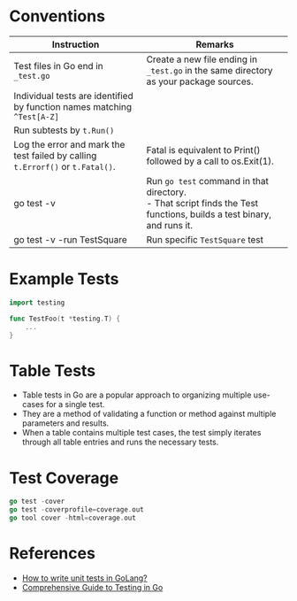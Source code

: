 # Conventions

| Instruction                                                                    | Remarks                                                                                                                 |
|--------------------------------------------------------------------------------|-------------------------------------------------------------------------------------------------------------------------|
| Test files in Go end in `_test.go`                                             | Create a new file ending in `_test.go` in the same directory as your package sources.                                   |
| Individual tests are identified by function names matching `^Test[A-Z]`        |                                                                                                                         |
| Run subtests by `t.Run()`                                                      |                                                                                                                         |
| Log the error and mark the test failed by calling `t.Errorf()` or `t.Fatal()`. | Fatal is equivalent to Print() followed by a call to os.Exit(1).                                                        |
| go test -v                                                                     | Run `go test` command in that directory.<br/>- That script finds the Test functions, builds a test binary, and runs it. |
| go test -v -run TestSquare                                                     | Run specific `TestSquare` test                                                                                          |

# Example Tests

````go
import testing

func TestFoo(t *testing.T) {
    ...
}
````

# Table Tests
- Table tests in Go are a popular approach to organizing multiple use-cases for a single test.
- They are a method of validating a function or method against multiple parameters and results. 
- When a table contains multiple test cases, the test simply iterates through all table entries and runs the necessary tests.

# Test Coverage

````go
go test -cover
go test -coverprofile=coverage.out
go tool cover -html=coverage.out
````

# References
- [How to write unit tests in GoLang?](https://blog.alexellis.io/golang-writing-unit-tests/)
- [Comprehensive Guide to Testing in Go](https://blog.jetbrains.com/go/2022/11/22/comprehensive-guide-to-testing-in-go/)